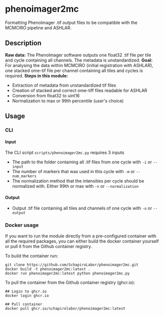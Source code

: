 # phenoimager2mc
Formatting PhenoImager .tif output files to be compatible with the MCMCIRO pipeline and ASHLAR.

## Description
**Raw data:**
The PhenoImager software outputs one float32 .tif file per tile and cycle containing all channels. The metadata is unstandardized. 
**Goal:**
For analysing the data within MCMCIRO (initial registration with ASHLAR), one stacked ome-tif file per channel containing all tiles and cycles is required. 
**Steps in this module:**
* Extraction of metadata from unstandardized tif files
* Creation of stacked and correct ome-tiff files readable for ASHLAR
* Conversion from float32 to uint16
* Normalization to max or 99th percentile (user's choice)

## Usage

### CLI
#### Input
The CLI script `scripts/phenoimager2mc.py` requires 3 inputs
* The path to the folder containing all .tif files from one cycle with `-i` or `--input`
* The number of markers that was used in this cycle with `-m` or `--num_markers`
* The normalization method that the intensities per cycle should be normalized with. Either 99th or max with `-n` or `--normalization`

#### Output
* Output .tif file containing all tiles and channels of one cycle with `-o` or `--output`

### Docker usage

If you want to run the module directly from a pre-configured container with all the required packages, you can either build the docker container yourself or pull it from the Github container registry.

To build the container run:

```
git clone https://github.com/SchapiroLabor/phenoimager2mc.git
docker build -t phenoimager2mc:latest .
docker run phenoimager2mc:latest python phenoimager2mc.py
```

To pull the container from the Github container registry (ghcr.io):

```
## Login to ghcr.io
docker login ghcr.io

## Pull container
docker pull ghcr.io/schapirolabor/phenoimager2mc:latest
```

